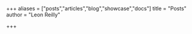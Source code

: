 +++
aliases = ["posts","articles","blog","showcase","docs"]
title = "Posts"
author = "Leon Reilly"

+++
